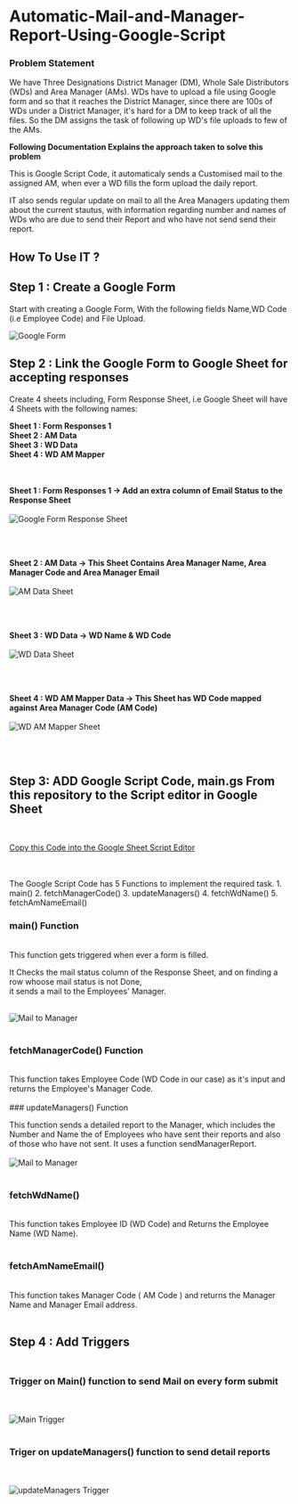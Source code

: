 # Automatic-Mail-and-Manager-Report-Using-Google-Script

### Problem Statement 
We have Three Designations District Manager (DM), Whole Sale Distributors (WDs) and Area Manager (AMs). WDs have to upload a file using Google form and so that it reaches the  District Manager, since there are  100s of WDs under a District Manager, it's hard for a DM to keep track of all the files. So the DM assigns the task of following up WD's file uploads to few of the AMs.<br>

__Following Documentation Explains the approach taken to solve this problem__



This is Google Script Code, it automaticaly sends a Customised mail to the assigned AM, when ever a  WD fills the form  upload the daily report.

IT also sends regular update on mail to all the Area Managers updating them about the current stautus, with information regarding number and names of WDs who are due to send their Report and who have not send send their report.

## How To Use IT ?


## Step 1 : Create a Google Form<br>
Start with creating a Google Form, With the following fields Name,WD Code (i.e Employee Code) and File Upload.<br> 
 
![Google Form](https://github.com/wilfredarin/Automatic-Mail-and-Manager-Report-Using-Google-Script/blob/main/Google%20Form.png?raw=true)


## Step 2 : Link the Google Form to Google Sheet for accepting responses

Create 4 sheets including, Form Response Sheet, i.e Google Sheet will have 4 Sheets with the following names:

  **Sheet 1 : Form Responses 1   <br>
  Sheet 2 : AM Data   <br>
  Sheet 3 : WD Data  <br>
  Sheet 4 : WD AM Mapper**  <br><br><br>



**Sheet 1 : Form Responses 1 ->  Add an extra column of Email Status to the Response Sheet** <br><br>
![Google Form Response Sheet](https://github.com/wilfredarin/Automatic-Mail-and-Manager-Report-Using-Google-Script/blob/main/Form%20Response.png?raw=true)


<br><br>


**Sheet 2 : AM Data -> This Sheet Contains Area Manager Name, Area Manager Code and Area Manager Email** <br><br>
![AM Data Sheet](https://github.com/wilfredarin/Automatic-Mail-and-Manager-Report-Using-Google-Script/blob/main/AM%20DATA.png?raw=true)

<br><br>
 
**Sheet 3 :  WD Data -> WD Name & WD Code** <br>   <br>
![WD Data Sheet](https://github.com/wilfredarin/Automatic-Mail-and-Manager-Report-Using-Google-Script/blob/main/WD%20Data.png?raw=true)

<br><br>

**Sheet 4 : WD AM Mapper Data -> This Sheet has  WD Code mapped against Area Manager Code (AM Code)** <br><br>
![WD AM Mapper Sheet](https://github.com/wilfredarin/Automatic-Mail-and-Manager-Report-Using-Google-Script/blob/main/WD%20AM%20Mapper.png?raw=true)


<br><br>
## Step 3: ADD Google Script Code, main.gs From this repository to the Script editor in Google Sheet
<br>

[Copy this Code into the Google Sheet Script Editor](https://github.com/wilfredarin/Automatic-Mail-and-Manager-Report-Using-Google-Script/blob/main/main.gs)

<br>

<br>
The Google Script Code has 5 Functions to implement the required task.
1. main()
2. fetchManagerCode()
3. updateManagers()
4. fetchWdName()
5. fetchAmNameEmail()


### main() Function
<br>
This function gets triggered when ever a form is filled.<br>

It Checks the mail status column of the Response Sheet, and on finding a row whoose mail status is not Done,<br>
it sends a mail to the Employees' Manager. <br><br>

![Mail to Manager](https://github.com/wilfredarin/Automatic-Mail-and-Manager-Report-Using-Google-Script/blob/main/mail.png?raw=true)
<br><br>
### fetchManagerCode() Function
<br>
This function takes Employee Code (WD Code in our case) as it's input and returns the Employee's Manager Code.
<br><br>
### updateManagers() Function
<br>

This function sends a detailed report to the Manager, which includes the Number and Name the of Employees who have sent their reports and also of those who have not sent. It uses a function sendManagerReport.<br><br>
![Mail to Manager](https://github.com/wilfredarin/Automatic-Mail-and-Manager-Report-Using-Google-Script/blob/main/Manager%20Report.png?raw=true)
<br><br>
### fetchWdName()
<br>
This function takes Employee ID (WD Code) and Returns the Employee Name (WD Name).
<br><br>

### fetchAmNameEmail()
<br>
This function takes Manager Code ( AM Code ) and returns the Manager Name and Manager Email address.
<br><br>

## Step 4 : Add Triggers<br><br>

### Trigger on Main() function to send Mail on every form submit

<br><br>
![Main Trigger](https://github.com/wilfredarin/Automatic-Mail-and-Manager-Report-Using-Google-Script/blob/main/Trigger%20Main.png?raw=true)
<br><br>

### Triger on updateManagers() function to send detail reports
<br><br>
![updateManagers Trigger](https://github.com/wilfredarin/Automatic-Mail-and-Manager-Report-Using-Google-Script/blob/main/trigger%20update%20managers.png?raw=true)
<br><br>










